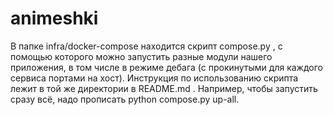 # animeshki

В папке infra/docker-compose находится скрипт compose.py , с помощью которого можно запустить разные модули нашего приложения, в том числе в режиме дебага (с прокинутыми для каждого сервиса портами на хост). Инструкция по использованию скрипта лежит в той же директории в README.md .
Например, чтобы запустить сразу всё, надо прописать python compose.py up-all.
